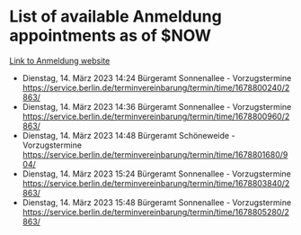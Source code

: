 # List of available Anmeldung appointments as of $NOW
[Link to Anmeldung website](https://service.berlin.de/terminvereinbarung/termin/tag.php?termin=1&anliegen[]=120686&dienstleisterlist=122210,122217,327316,122219,327312,122227,327314,122231,327346,122243,327348,122254,122252,329742,122260,329745,122262,329748,122271,327278,122273,327274,122277,327276,330436,122280,327294,122282,327290,122284,327292,122291,327270,122285,327266,122286,327264,122296,327268,150230,329760,122297,327286,122294,327284,122312,329763,122314,329775,122304,327330,122311,327334,122309,327332,317869,122281,327352,122279,329772,122283,122276,327324,122274,327326,122267,329766,122246,327318,122251,327320,122257,327322,122208,327298,122226,327300&herkunft=http%3A%2F%2Fservice.berlin.de%2Fdienstleistung%2F120686%2F)
- Dienstag, 14. März 2023 14:24 Bürgeramt Sonnenallee - Vorzugstermine https://service.berlin.de/terminvereinbarung/termin/time/1678800240/2863/
- Dienstag, 14. März 2023 14:36 Bürgeramt Sonnenallee - Vorzugstermine https://service.berlin.de/terminvereinbarung/termin/time/1678800960/2863/
- Dienstag, 14. März 2023 14:48 Bürgeramt Schöneweide - Vorzugstermine https://service.berlin.de/terminvereinbarung/termin/time/1678801680/904/
- Dienstag, 14. März 2023 15:24 Bürgeramt Sonnenallee - Vorzugstermine https://service.berlin.de/terminvereinbarung/termin/time/1678803840/2863/
- Dienstag, 14. März 2023 15:48 Bürgeramt Sonnenallee - Vorzugstermine https://service.berlin.de/terminvereinbarung/termin/time/1678805280/2863/
